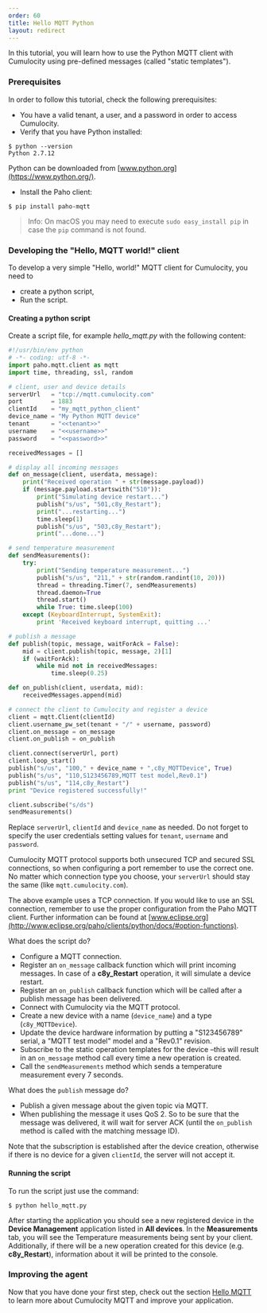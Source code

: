 ```yaml
---
order: 60
title: Hello MQTT Python
layout: redirect
---
```


In this tutorial, you will learn how to use the Python MQTT client with Cumulocity using pre-defined messages (called "static templates").

### Prerequisites

In order to follow this tutorial, check the following prerequisites:

* You have a valid tenant, a user, and a password in order to access Cumulocity.
* Verify that you have Python installed:

```shell
$ python --version
Python 2.7.12
```
Python can be downloaded from [www.python.org](https://www.python.org/).

* Install the Paho client:

```shell
$ pip install paho-mqtt
```
> Info: On macOS you may need to execute `sudo easy_install pip` in case the `pip` command is not found.

### Developing the "Hello, MQTT world!" client

To develop a very simple "Hello, world!" MQTT client for Cumulocity, you need to

* create a python script,
* Run the script.

#### Creating a python script

Create a script file, for example *hello_mqtt.py* with the following content:

```python
#!/usr/bin/env python
# -*- coding: utf-8 -*-
import paho.mqtt.client as mqtt
import time, threading, ssl, random

# client, user and device details
serverUrl   = "tcp://mqtt.cumulocity.com"
port        = 1883
clientId    = "my_mqtt_python_client"
device_name = "My Python MQTT device"
tenant      = "<<tenant>>"
username    = "<<username>>"
password    = "<<password>>"

receivedMessages = []

# display all incoming messages
def on_message(client, userdata, message):
    print("Received operation " + str(message.payload))
    if (message.payload.startswith("510")):
        print("Simulating device restart...")
        publish("s/us", "501,c8y_Restart");
        print("...restarting...")
        time.sleep(1)
        publish("s/us", "503,c8y_Restart");
        print("...done...")

# send temperature measurement
def sendMeasurements():
    try:
        print("Sending temperature measurement...")
        publish("s/us", "211," + str(random.randint(10, 20)))
        thread = threading.Timer(7, sendMeasurements)
        thread.daemon=True
        thread.start()
        while True: time.sleep(100)
    except (KeyboardInterrupt, SystemExit):
        print 'Received keyboard interrupt, quitting ...'

# publish a message
def publish(topic, message, waitForAck = False):
    mid = client.publish(topic, message, 2)[1]
    if (waitForAck):
        while mid not in receivedMessages:
            time.sleep(0.25)

def on_publish(client, userdata, mid):
    receivedMessages.append(mid)

# connect the client to Cumulocity and register a device
client = mqtt.Client(clientId)
client.username_pw_set(tenant + "/" + username, password)
client.on_message = on_message
client.on_publish = on_publish

client.connect(serverUrl, port)
client.loop_start()
publish("s/us", "100," + device_name + ",c8y_MQTTDevice", True)
publish("s/us", "110,S123456789,MQTT test model,Rev0.1")
publish("s/us", "114,c8y_Restart")
print "Device registered successfully!"

client.subscribe("s/ds")
sendMeasurements()
```

Replace `serverUrl`, `clientId` and `device_name` as needed. Do not forget to specify the user credentials setting values for `tenant`, `username` and `password`.

Cumulocity MQTT protocol supports both unsecured TCP and secured SSL connections, so when configuring  a port remember to use the correct one. No matter which connection type you choose, your `serverUrl` should stay the same (like `mqtt.cumulocity.com`).

The above example uses a TCP connection. If you would like to use an SSL connection, remember to use the proper configuration from the Paho MQTT client. Further information can be found at [www.eclipse.org](http://www.eclipse.org/paho/clients/python/docs/#option-functions).

What does the script do?

-   Configure a MQTT connection.
-   Register an ``on_message`` callback function which will print incoming messages. In case of a **c8y_Restart** operation, it will simulate a device restart.
-   Register an ``on_publish`` callback function which will be called after a publish message has been delivered.
-   Connect with Cumulocity via the MQTT protocol.
-   Create a new device with a name (`device_name`) and a type (`c8y_MQTTDevice`).
-   Update the device hardware information by putting a "S123456789" serial, a "MQTT test model" model and a "Rev0.1" revision.
-   Subscribe to the static operation templates for the device –this will result in an ``on_message`` method call every time a new operation is created.
-   Call the ``sendMeasurements`` method which sends a temperature measurement every 7 seconds.

What does the ``publish`` message do?

-   Publish a given message about the given topic via MQTT.
-   When publishing the message it uses QoS 2. So to be sure that the message was delivered, it will wait for server ACK (until the ``on_publish`` method is called with the matching message ID).

Note that the subscription is established after the device creation, otherwise if there is no device for a given ``clientId``, the server will not accept it.

#### Running the script

To run the script just use the command:
```shell
$ python hello_mqtt.py
```

After starting the application you should see a new registered device in the **Device Management** application listed in **All devices**. In the **Measurements** tab, you will see the Temperature measurements being sent by your client.
Additionally, if there will be a new operation created for this device (e.g. **c8y_Restart**), information about it will be printed to the console.


### Improving the agent

Now that you have done your first step, check out the section [Hello MQTT](/guides/device-sdk/mqtt#hello-mqtt) to learn more about Cumulocity MQTT and improve your application.

